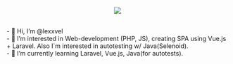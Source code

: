 
<p align="center"><a href="https://vk.com/lexxvel"><img align=center src="https://i.postimg.cc/0NDmnX1k/lexxvel.png"></a></p>
<br>
- 👋 Hi, I’m @lexxvel
<br>
- 👀 I’m interested in Web-development (PHP, JS), creating SPA using Vue.js + Laravel. Also I`m interested in autotesting w/ Java(Selenoid).
<br>
- 🌱 I’m currently learning Laravel, Vue.js, Java(for autotests).
<br>
<!---
- 💞️ I’m looking to collaborate on ...
- 📫 How to reach me:



lexxvel/lexxvel is a ✨ special ✨ repository because its `README.md` (this file) appears on your GitHub profile.
You can click the Preview link to take a look at your changes.
--->
